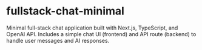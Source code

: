 # fullstack-chat-minimal
Minimal full-stack chat application built with Next.js, TypeScript, and OpenAI API. Includes a simple chat UI (frontend) and API route (backend) to handle user messages and AI responses.
